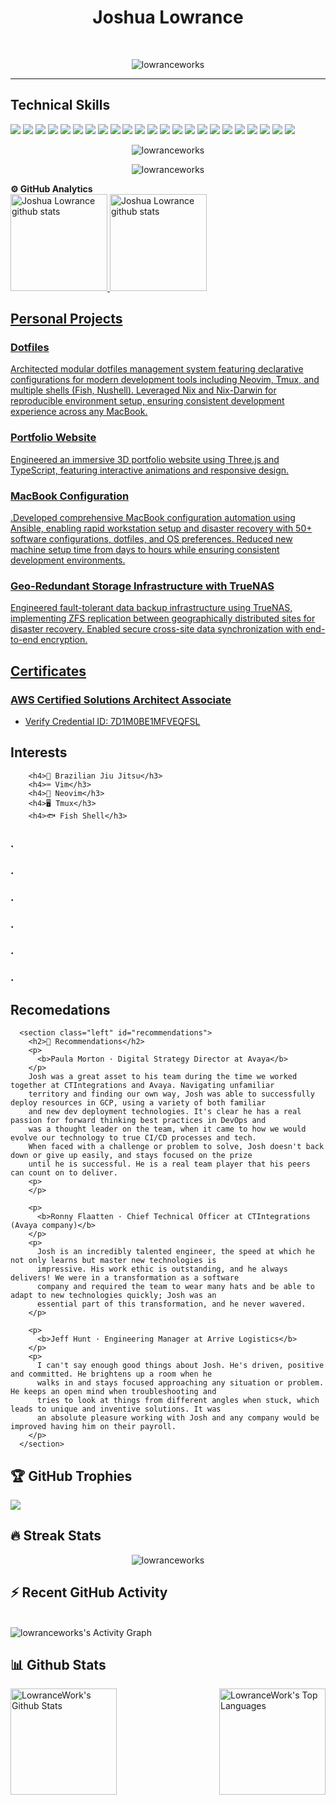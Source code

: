 <h1 align="center">Joshua Lowrance</h1>
<br/>

<p align="center">
<img src="https://readme-typing-svg.herokuapp.com?color=1AF761&lines=DevOps+Engineer+with+5%2B+years+of+expertise;Empowering+developers+through+automated+workflows;Streamlining+deployments+with+DevOps%2FGitOps;Building+scalable+infrastructure+as+code;Reducing+deployment+times+by+70%25&center=true&width=800&height=90" alt="lowranceworks">
</p>

<hr/>

## Technical Skills

![](https://img.shields.io/badge/CI/CD-Github_Actions-informational?style=flat&logo=github&logoColor=white&color=3bac3a)
![](https://img.shields.io/badge/CI/CD-ArgoCD-informational?style=flat&logo=argo&logoColor=white&color=3bac3a)
![](https://img.shields.io/badge/CI/CD-Jenkins-informational?style=flat&logo=jenkins&logoColor=white&color=3bac3a)
![](https://img.shields.io/badge/Configuration%20Management-Kustomize-informational?style=flat&logo=kubernetes&logoColor=white&color=3bac3a)
![](https://img.shields.io/badge/Configuration%20Management-Ansible-informational?style=flat&logo=ansible&logoColor=white&color=3bac3a)
![](https://img.shields.io/badge/Configuration%20Management-Nix-informational?style=flat&logo=nixos&logoColor=white&color=3bac3a)
![](https://img.shields.io/badge/Cloud-AWS-informational?style=flat&logo=amazonwebservices&logoColor=white&color=3bac3a)
![](https://img.shields.io/badge/Cloud-GCP-informational?style=flat&logo=google-cloud&logoColor=white&color=3bac3a)
![](https://img.shields.io/badge/Cloud-Azure-informational?style=flat&logo=microsoftazure&logoColor=white&color=3bac3a)
![](https://img.shields.io/badge/Containerization-Docker-informational?style=flat&logo=docker&logoColor=white&color=3bac3a)
![](https://img.shields.io/badge/Containerization-Podman-informational?style=flat&logo=podman&logoColor=white&color=3bac3a)
![](https://img.shields.io/badge/Container%20Orchestration-Kubernetes-informational?style=flat&logo=kubernetes&logoColor=white&color=3bac3a)
![](https://img.shields.io/badge/K8s%20Package%20Manager-Helm-informational?style=flat&logo=helm&logoColor=white&color=3bac3a)
![](https://img.shields.io/badge/Infrastructure%20as%20Code-Terraform-informational?style=flat&logo=terraform&logoColor=white&color=3bac3a)
![](https://img.shields.io/badge/Infrastructure%20as%20Code-Crossplane-informational?style=flat&logo=cncf&logoColor=white&color=3bac3a)
![](https://img.shields.io/badge/Scripting%20Language-Python-informational?style=flat&logo=python&logoColor=white&color=3bac3a)
![](https://img.shields.io/badge/Scripting%20Language-Go-informational?style=flat&logo=go&logoColor=white&color=3bac3a)
![](https://img.shields.io/badge/Monitoring%20and%20Logging-Datadog-informational?style=flat&logo=datadog&logoColor=white&color=3bac3a)
![](https://img.shields.io/badge/VCS-Git-informational?style=flat&logo=git&logoColor=white&color=3bac3a)
![](https://img.shields.io/badge/OS-macOS-informational?style=flat&logo=macos&logoColor=white&color=3bac3a)
![](https://img.shields.io/badge/OS-Linux-informational?style=flat&logo=linux&logoColor=white&color=3bac3a)
![](https://img.shields.io/badge/Shell-Fish-informational?style=flat&logo=fish&logoColor=white&color=3bac3a)
![](https://img.shields.io/badge/Shell-Bash-informational?style=flat&logo=gnubash&logoColor=white&color=3bac3a)

<p align="center">
  <img src="https://readme-typing-svg.herokuapp.com?color=1AF761&lines=CI/CD+pipeline+development;Configuration+Management;Cloud;Containerization;Container+Orchestration;K8s+Package+Manager;Infrastructure+as+Code;Scripting+and+Tooling+development;Monitoring+and+Logging;Version+control+system;Operating+System;Shell;&center=true&width=800&height=45" alt="lowranceworks">
</p>

<p align="center">
  <img src="https://readme-typing-svg.herokuapp.com?color=1AF761&lines=ArgoCD+%7C%7C+Github+Actions+%7C%7C+Jenkins;+Kustomize+%7C%7C+Ansible+%7C%7C+Nix;GCP+%7C%7C+AWS+%7C%7C+Azure;Docker+%7C%7C+Podman;Kubernetes;Helm;Terraform+%7C%7C+Crossplane;Go+%7C%7C+Python;Datadog;Git;MacOS+%7C%7C+Linux;Fish+%7C%7C+Bash&center=true&width=800&height=45" alt="lowranceworks">
</p>

  <summary><b>⚙️ GitHub Analytics</b></summary>
<a href="https://github.com/lowranceworks">
   <img height="155em" src="https://raw.githubusercontent.com/lowranceworks/github-card-template/master/profile-summary-card-output/github_dark/0-profile-details.svg" alt="Joshua Lowrance github stats" />
    <img height="155em" src="https://raw.githubusercontent.com/lowranceworks/github-card-template/master/profile-summary-card-output/github_dark/3-stats.svg" alt="Joshua Lowrance github stats" />
<br>

## Personal Projects

### Dotfiles

Architected modular dotfiles management system featuring declarative configurations for modern development tools including Neovim, Tmux, and multiple shells (Fish, Nushell). Leveraged Nix and Nix-Darwin for reproducible environment setup, ensuring consistent development experience across any MacBook.

### Portfolio Website

Engineered an immersive 3D portfolio website using Three.js and TypeScript, featuring interactive animations and responsive design.

### MacBook Configuration

.Developed comprehensive MacBook configuration automation using Ansible, enabling rapid workstation setup and disaster recovery with 50+ software configurations, dotfiles, and OS preferences. Reduced new machine setup time from days to hours while ensuring consistent development environments.

### Geo-Redundant Storage Infrastructure with TrueNAS

Engineered fault-tolerant data backup infrastructure using TrueNAS, implementing ZFS replication between geographically distributed sites for disaster recovery. Enabled secure cross-site data synchronization with end-to-end encryption.

## Certificates

### AWS Certified Solutions Architect Associate

- [Verify Credential ID: 7D1M0BE1MFVEQFSL](https://cp.certmetrics.com/amazon/en/public/verify/credential/7D1M0BE1MFVEQFSL)

## Interests

        <h4>🥋 Brazilian Jiu Jitsu</h3>
        <h4>⌨️ Vim</h3>
        <h4>📝 Neovim</h3>
        <h4>🖥️ Tmux</h3>
        <h4>🐟 Fish Shell</h3>

### .

### .

### .

### .

### .

### .

## Recomedations

      <section class="left" id="recommendations">
        <h2>🤔 Recommendations</h2>
        <p>
          <b>Paula Morton · Digital Strategy Director at Avaya</b>
        </p>
        Josh was a great asset to his team during the time we worked together at CTIntegrations and Avaya. Navigating unfamiliar
        territory and finding our own way, Josh was able to successfully deploy resources in GCP, using a variety of both familiar
        and new dev deployment technologies. It's clear he has a real passion for forward thinking best practices in DevOps and
        was a thought leader on the team, when it came to how we would evolve our technology to true CI/CD processes and tech.
        When faced with a challenge or problem to solve, Josh doesn't back down or give up easily, and stays focused on the prize
        until he is successful. He is a real team player that his peers can count on to deliver.
        <p>
        </p>

        <p>
          <b>Ronny Flaatten · Chief Technical Officer at CTIntegrations (Avaya company)</b>
        </p>
        <p>
          Josh is an incredibly talented engineer, the speed at which he not only learns but master new technologies is
          impressive. His work ethic is outstanding, and he always delivers! We were in a transformation as a software
          company and required the team to wear many hats and be able to adapt to new technologies quickly; Josh was an
          essential part of this transformation, and he never wavered.
        </p>

        <p>
          <b>Jeff Hunt · Engineering Manager at Arrive Logistics</b>
        </p>
        <p>
          I can't say enough good things about Josh. He's driven, positive and committed. He brightens up a room when he
          walks in and stays focused approaching any situation or problem. He keeps an open mind when troubleshooting and
          tries to look at things from different angles when stuck, which leads to unique and inventive solutions. It was
          an absolute pleasure working with Josh and any company would be improved having him on their payroll.
        </p>
      </section>

## 🏆 GitHub Trophies

![](https://github-profile-trophy.vercel.app/?username=lowranceworks&theme=radical&no-frame=false&no-bg=false&margin-w=4)

## 🔥 Streak Stats

<p align="center">
	<img align="center" src="https://github-readme-streak-stats.herokuapp.com/?user=lowranceworks&theme=catppuccin-mocha&hide_border=true" alt="lowranceworks" />
</p>

## ⚡ Recent GitHub Activity

<br/>
<img alt="lowranceworks's Activity Graph" src="https://github-readme-activity-graph.vercel.app/graph?username=lowranceworks&custom_title=LowranceWork's%20Contribution%20Graph&bg_color=1F222E&color=F8D866&line=F85D7F&point=FFFFFF&hide_border=false" />
<br/>

## 📊 Github Stats

<img align="left" alt="LowranceWork's Github Stats" src="https://github-readme-stats.vercel.app/api?username=lowranceworks&show_icons=true&include_all_commits=true&count_private=true&icon_color=fff&text_color=fff&bg_color=DEG,000,000,001,002,003" height="170px"/>
<img align="right" alt="LowranceWork's Top Languages" src="https://github-readme-stats.vercel.app/api/top-langs/?username=lowranceworks&layout=compact&langs_count=8&theme=dark&hide_border=false&title_color=F85D7F&icon_color=F8D866" height="170px"/>
